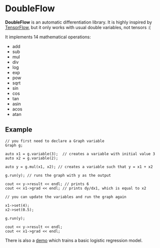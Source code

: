 # DoubleFlow

**DoubleFlow** is an automatic differentiation library. It is highly inspired by [TensorFlow](https://github.com/tensorflow/tensorflow), but it only works with usual double variables, not tensors :(  

It implements 14 mathematical operations:
  * add
  * sub
  * mul
  * div
  * log
  * exp
  * pow
  * sqrt
  * sin
  * cos
  * tan
  * asin
  * acos
  * atan

## Example

```
// you first need to declare a Graph variable
Graph g;

auto x1 = g.variable(3);  // creates a variable with initial value 3
auto x2 = g.variable(2);

auto y = g.mul(x1, x2); // creates a variable such that y = x1 + x2

g.run(y); // runs the graph with y as the output

cout << y->result << endl; // prints 6
cout << x1->grad << endl; // prints dy/dx1, which is equal to x2

// you can update the variables and run the graph again

x1->set(4);
x2->set(0.5);

g.run(y);

cout << y->result << endl;
cout << x1->grad << endl; 
```

There is also a [demo](demo.cpp) which trains a basic logistic regression model.